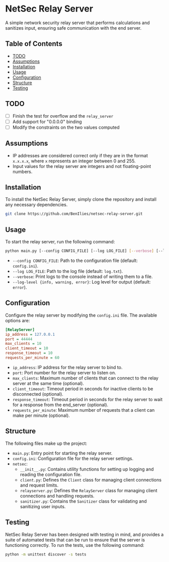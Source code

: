# NetSec Relay Server

A simple network security relay server that performs calculations and sanitizes input, ensuring safe communication with the end server.

## Table of Contents

- [TODO](#todo)
- [Assumptions](#assumptions)
- [Installation](#installation)
- [Usage](#usage)
- [Configuration](#configuration)
- [Structure](#structure)
- [Testing](#testing)

## TODO

- [ ] Finish the test for overflow and the `relay_server`
- [ ] Add support for "0.0.0.0" binding
- [ ] Modify the constraints on the two values computed

## Assumptions

- IP addresses are considered correct only if they are in the format `x.x.x.x`, where `x` represents an integer between 0 and 255.
- Input values for the relay server are integers and not floating-point numbers.

## Installation

To install the NetSec Relay Server, simply clone the repository and install any necessary dependencies.

```bash
git clone https://github.com/BenIlies/netsec-relay-server.git
```

## Usage

To start the relay server, run the following command:

```bash
python main.py [--config CONFIG_FILE] [--log LOG_FILE] [--verbose] [--log-level {info, warning, error}]
```

- `--config CONFIG_FILE`: Path to the configuration file (default: `config.ini`).
- `--log LOG_FILE`: Path to the log file (default: `log.txt`).
- `--verbose`: Print logs to the console instead of writing them to a file.
- `--log-level {info, warning, error}`: Log level for output (default: `error`).

## Configuration

Configure the relay server by modifying the `config.ini` file. The available options are:

```ini
[RelayServer]
ip_address = 127.0.0.1
port = 44444
max_clients = 10
client_timeout = 10
response_timeout = 10
requests_per_minute = 60
```

- `ip_address`: IP address for the relay server to bind to.
- `port`: Port number for the relay server to listen on.
- `max_clients`: Maximum number of clients that can connect to the relay server at the same time (optional).
- `client_timeout`: Timeout period in seconds for inactive clients to be disconnected (optional).
- `response_timeout`: Timeout period in seconds for the relay server to wait for a response from the end_server (optional).
- `requests_per_minute`: Maximum number of requests that a client can make per minute (optional).

## Structure

The following files make up the project:

- `main.py`: Entry point for starting the relay server.
- `config.ini`: Configuration file for the relay server settings.
- `netsec`:
  - `__init__.py`: Contains utility functions for setting up logging and reading the configuration file.
  - `client.py`: Defines the `Client` class for managing client connections and request limits.
  - `relayserver.py`: Defines the `RelayServer` class for managing client connections and handling requests.
  - `sanitizer.py`: Contains the `Sanitizer` class for validating and sanitizing user inputs.

## Testing

NetSec Relay Server has been designed with testing in mind, and provides a suite of automated tests that can be run to ensure that the server is functioning correctly. To run the tests, use the following command:

```bash
python -m unittest discover -s tests
```